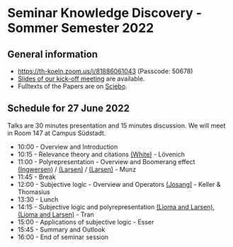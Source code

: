 # Seminar Knowledge Discovery - Sommer Semester 2022

## General information

* https://th-koeln.zoom.us/j/81886061043 (Passcode: 50678) 
* [Slides of our kick-off meeting](https://docs.google.com/presentation/d/1Xv89YcV9PxdCKS2i8wtCECAxqbRf7GUyEg5UCqha1go/edit?usp=sharing) are available. 
* Fulltexts of the Papers are on [Sciebo](https://th-koeln.sciebo.de/s/GpcBDenI0vRL5Ek).

## Schedule for 27 June 2022

Talks are 30 minutes presentation and 15 minutes discussion. We will meet in Room 147 at Campus Südstadt.

* 10:00 - Overview and Introduction
* 10:15 - Relevance theory and citations [(White)](https://www.sciencedirect.com/science/article/abs/pii/S0378216611001949?via%3Dihub) - Lövenich
* 11:00 - Polyrepresentation - Overview and Boomerang effect [(Ingwersen)](http://peteringwersen.info/publications/3240_cognitive_perspectives_of_representation-isko_2001_keynote.pdf) / [(Larsen)](https://link.springer.com/content/pdf/10.1023/A:1016011326300.pdf) / [(Larsen)](https://dl.acm.org/doi/pdf/10.1145/564376.564462?casa_token=1EhOf9rVRM4AAAAA:17vENJXVHlH7wH6YL8nogUrJl2CrG0QWlSTBk0gvjdjgNv4z_Uugyp_LE3s5c0kMCszl1cjTSHbA (Larsen)) - Munz
* 11:45 - Break
* 12:00 - Subjective logic - Overview and Operators [(Josang)](https://files.givewell.org/files/labs/AI/Josang2013.pdf) - Keller & Thomasius
* 13:30 - Lunch
* 14:15 - Subjective logic and polyrepresentation [(Lioma and Larsen)](https://arxiv.org/pdf/1704.01610.pdf), [(Lioma and Larsen)](https://arxiv.org/pdf/1704.01603.pdf) - Tran
* 15:00 - Applications of subjective logic - Esser
* 15:45 - Summary and Outlook
* 16:00 - End of seminar session

